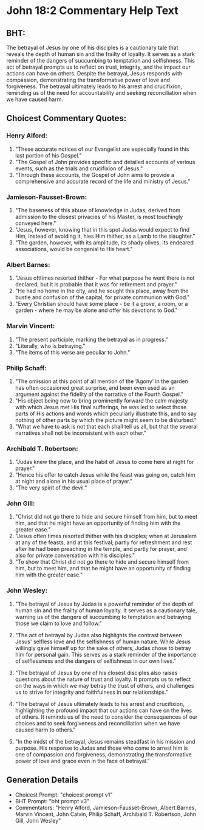 # John 18:2 Commentary Help Text

## BHT:
The betrayal of Jesus by one of his disciples is a cautionary tale that reveals the depth of human sin and the frailty of loyalty. It serves as a stark reminder of the dangers of succumbing to temptation and selfishness. This act of betrayal prompts us to reflect on trust, integrity, and the impact our actions can have on others. Despite the betrayal, Jesus responds with compassion, demonstrating the transformative power of love and forgiveness. The betrayal ultimately leads to his arrest and crucifixion, reminding us of the need for accountability and seeking reconciliation when we have caused harm.

## Choicest Commentary Quotes:
### Henry Alford:
1. "These accurate notices of our Evangelist are especially found in this last portion of his Gospel."
2. "The Gospel of John provides specific and detailed accounts of various events, such as the trials and crucifixion of Jesus."
3. "Through these accounts, the Gospel of John aims to provide a comprehensive and accurate record of the life and ministry of Jesus."

### Jamieson-Fausset-Brown:
1. "The baseness of this abuse of knowledge in Judas, derived from admission to the closest privacies of his Master, is most touchingly conveyed here."
2. "Jesus, however, knowing that in this spot Judas would expect to find Him, instead of avoiding it, hies Him thither, as a Lamb to the slaughter."
3. "The garden, however, with its amplitude, its shady olives, its endeared associations, would be congenial to His heart."

### Albert Barnes:
1. "Jesus ofttimes resorted thither - For what purpose he went there is not declared, but it is probable that it was for retirement and prayer."
2. "He had no home in the city, and he sought this place, away from the bustle and confusion of the capital, for private communion with God."
3. "Every Christian should have some place - be it a grove, a room, or a garden - where he may be alone and offer his devotions to God."

### Marvin Vincent:
1. "The present participle, marking the betrayal as in progress."
2. "Literally, who is betraying."
3. "The items of this verse are peculiar to John."

### Philip Schaff:
1. "The omission at this point of all mention of the ‘Agony’ in the garden has often occasioned great surprise, and been even used as an argument against the fidelity of the narrative of the Fourth Gospel."
2. "His object being now to bring prominently forward the calm majesty with which Jesus met His final sufferings, he was led to select those parts of His actions and words which peculiarly illustrate this, and to say nothing of other parts by which the picture might seem to be disturbed."
3. "What we have to ask is not that each shall tell us all, but that the several narratives shall not be inconsistent with each other."

### Archibald T. Robertson:
1. "Judas knew the place, and the habit of Jesus to come here at night for prayer." 
2. "Hence his offer to catch Jesus while the feast was going on, catch him at night and alone in his usual place of prayer." 
3. "The very spirit of the devil."

### John Gill:
1. "Christ did not go there to hide and secure himself from him, but to meet him, and that he might have an opportunity of finding him with the greater ease."
2. "Jesus often times resorted thither with his disciples; when at Jerusalem at any of the feasts, and at this festival; partly for refreshment and rest after he had been preaching in the temple, and partly for prayer, and also for private conversation with his disciples."
3. "To show that Christ did not go there to hide and secure himself from him, but to meet him, and that he might have an opportunity of finding him with the greater ease."

### John Wesley:
1. "The betrayal of Jesus by Judas is a powerful reminder of the depth of human sin and the frailty of human loyalty. It serves as a cautionary tale, warning us of the dangers of succumbing to temptation and betraying those we claim to love and follow." 

2. "The act of betrayal by Judas also highlights the contrast between Jesus' selfless love and the selfishness of human nature. While Jesus willingly gave himself up for the sake of others, Judas chose to betray him for personal gain. This serves as a stark reminder of the importance of selflessness and the dangers of selfishness in our own lives."

3. "The betrayal of Jesus by one of his closest disciples also raises questions about the nature of trust and loyalty. It prompts us to reflect on the ways in which we may betray the trust of others, and challenges us to strive for integrity and faithfulness in our relationships."

4. "The betrayal of Jesus ultimately leads to his arrest and crucifixion, highlighting the profound impact that our actions can have on the lives of others. It reminds us of the need to consider the consequences of our choices and to seek forgiveness and reconciliation when we have caused harm to others."

5. "In the midst of the betrayal, Jesus remains steadfast in his mission and purpose. His response to Judas and those who come to arrest him is one of compassion and forgiveness, demonstrating the transformative power of love and grace even in the face of betrayal."


## Generation Details
- Choicest Prompt: "choicest prompt v1"
- BHT Prompt: "bht prompt v3"
- Commentators: "Henry Alford, Jamieson-Fausset-Brown, Albert Barnes, Marvin Vincent, John Calvin, Philip Schaff, Archibald T. Robertson, John Gill, John Wesley"
